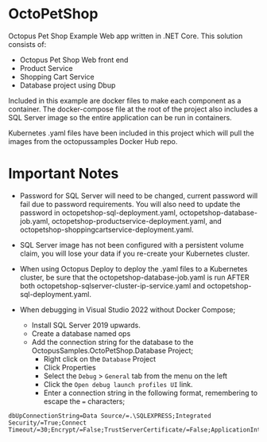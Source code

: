 # OctoPetShop
Octopus Pet Shop Example Web app written in .NET Core.  This solution consists of:
 - Octopus Pet Shop Web front end
 - Product Service
 - Shopping Cart Service
 - Database project using Dbup

 Included in this example are docker files to make each component as a container.  The docker-compose file at the root of the project also includes a SQL Server image so the entire application can be run in containers.  

 Kubernetes .yaml files have been included in this project which will pull the images from the octopussamples Docker Hub repo.

# Important Notes
- Password for SQL Server will need to be changed, current password will fail due to password requirements.  You will also need to update the password in octopetshop-sql-deployment.yaml, octopetshop-database-job.yaml, octopetshop-productservice-deployment.yaml, and octopetshop-shoppingcartservice-deployment.yaml.
- SQL Server image has not been configured with a persistent volume claim, you will lose your data if you re-create your Kubernetes cluster.
- When using Octopus Deploy to deploy the .yaml files to a Kubernetes cluster, be sure that the octopetshop-database-job.yaml is run AFTER both octopetshop-sqlserver-cluster-ip-service.yaml and octopetshop-sql-deployment.yaml.
- When debugging in Visual Studio 2022 without Docker Compose;

    - Install SQL Server 2019 upwards.
    - Create a database named ops
    - Add the connection string for the database to the OctopusSamples.OctoPetShop.Database Project;
        - Right click on the `Database` Project
        - Click Properties
        - Select the `Debug` > `General` tab from the menu on the left
        - Click the `Open debug launch profiles UI` link.
        - Enter a connection string in the following format, remembering to escape the `=` characters;

```
dbUpConnectionString=Data Source/=.\SQLEXPRESS;Integrated Security/=True;Connect Timeout/=30;Encrypt/=False;TrustServerCertificate/=False;ApplicationIntent/=ReadWrite;MultiSubnetFailover/=False;Database/=ops
```

